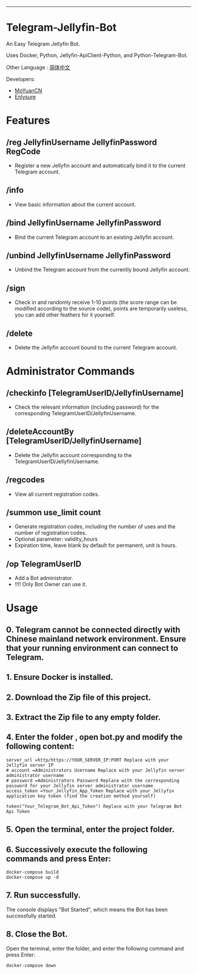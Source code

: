 ---

# Telegram-Jellyfin-Bot

An Easy Telegram Jellyfin Bot.

Uses Docker, Python, Jellyfin-ApiClient-Python, and Python-Telegram-Bot.

Other Language : [简体中文](README.md)

Developers:
- [MoYuanCN](https://github.com/MoYuanCN/)
- [Enlysure](https://github.com/Rovniced)

# Features

## /reg JellyfinUsername JellyfinPassword RegCode
- Register a new Jellyfin account and automatically bind it to the current Telegram account.

## /info
- View basic information about the current account.

## /bind JellyfinUsername JellyfinPassword
- Bind the current Telegram account to an existing Jellyfin account.

## /unbind JellyfinUsername JellyfinPassword
- Unbind the Telegram account from the currently bound Jellyfin account.

## /sign
- Check in and randomly receive 1-10 points (the score range can be modified according to the source code), points are temporarily useless, you can add other feathers for it yourself.

## /delete
- Delete the Jellyfin account bound to the current Telegram account.

# Administrator Commands

## /checkinfo [TelegramUserID/JellyfinUsername]
- Check the relevant information (including password) for the corresponding TelegramUserID/JellyfinUsername.

## /deleteAccountBy [TelegramUserID/JellyfinUsername]
- Delete the Jellyfin account corresponding to the TelegramUserID/JellyfinUsername.

## /regcodes
- View all current registration codes.

## /summon use_limit count
- Generate registration codes, including the number of uses and the number of registration codes.
- Optional parameter: validity_hours
- Expiration time, leave blank by default for permanent, unit is hours.

## /op TelegramUserID
- Add a Bot administrator.
- !!!! Only Bot Owner can use it.

# Usage

## 0. Telegram cannot be connected directly with Chinese mainland network environment. Ensure that your running environment can connect to Telegram.

## 1. Ensure Docker is installed.

## 2. Download the Zip file of this project.

## 3. Extract the Zip file to any empty folder.

## 4. Enter the folder , open bot.py and modify the following content:
```
server_url =http/https://YOUR_SERVER_IP:PORT Replace with your Jellyfin server IP
# account =Administrators Username Replace with your Jellyfin server administrator username
# password =Administrators Password Replace with the corresponding password for your Jellyfin server administrator username
access_token =Your_Jellyfin_App_Token Replace with your Jellyfin application key token (find the creation method yourself)
```
```
token("Your_Telegram_Bot_Api_Token") Replace with your Telegram Bot Api Token
```

## 5. Open the terminal, enter the project folder.

## 6. Successively execute the following commands and press Enter:
```
docker-compose build
docker-compose up -d
```

## 7. Run successfully.
The console displays "Bot Started", which means the Bot has been successfully started.

## 8. Close the Bot.
Open the terminal, enter the folder, and enter the following command and press Enter:
```
docker-compose down
```
